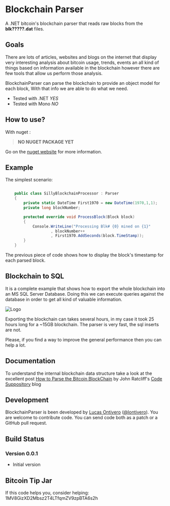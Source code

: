 Blockchain Parser
=================

A .NET bitcoin's blockchain parser that reads raw blocks from the **blk?????.dat** files. 

Goals
-----
There are lots of articles, websites and blogs on the internet that display very interesting analysis about bitcoin usage, trends, events an all kind of things based on information available in the blockchain however there are few tools that allow us perform those analysis.

BlockchainParser can parse the blockchain to provide an object model for each block, With that info we are able to do what we need.

+ Tested with .NET  _YES_
+ Tested with Mono  _NO_

How to use?
-----------
With nuget :
> **NO NUGET PACKAGE YET** 

Go on the [nuget website](https://) for more information.

Example
--------

The simplest scenario:

```c#

	public class SillyBlockchainProcessor : Parser
	{
    	private static DateTime First1970 = new DateTime(1970,1,1);
    	private long blockNumber;

    	protected override void ProcessBlock(Block block)
    	{
    	    Console.WriteLine("Processing Blk# {0} mined on {1}" 
    	            , blockNumber++ 
    	            , First1970.AddSeconds(block.TimeStamp));
    	}
	}

```

The previous piece of code shows how to display the block's timestamp for each parsed block.


Blockchain to SQL
-----------------

It is a complete example that shows how to export the whole blockchain into an MS SQL Server Database. Doing this we can execute queries against the database in order to get all kind of valuable information.

![Logo](http://i.imgur.com/lxD2Pc4.png)

Exporting the blockchain can takes several hours, in my case it took 25 hours long for a ~15GB blockchain. The parser is very fast, the sql inserts are not. 

Please, if you find a way to improve the general performance then you can help a lot.


Documentation
-------------
To understand the internal blockchain data structure take a look at the excellent post [How to Parse the Bitcoin BlockChain](http://codesuppository.blogspot.com.ar/2014/01/how-to-parse-bitcoin-blockchain.html) by John Ratcliff's [Code Suppository](http://codesuppository.blogspot.com.ar/) blog 


Development
-----------
BlockchainParser is been developed by [Lucas Ontivero](http://geeks.ms/blogs/lontivero) ([@lontivero](http://twitter.com/lontivero)). 
You are welcome to contribute code. You can send code both as a patch or a GitHub pull request. 

Build Status
------------

### Version 0.0.1
* Initial version

Bitcoin Tip Jar
---------------
If this code helps you, consider helping: 1MV8GizXD2Mbsz2T4LTfqmZV9zpBTA6s2h

 

